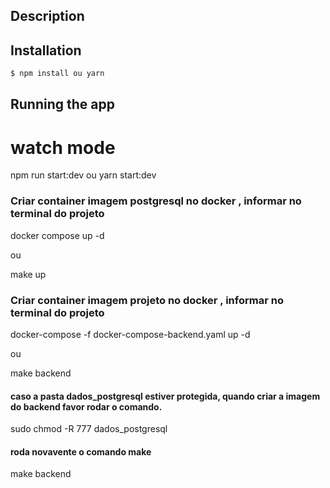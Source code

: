 
## Description

## Installation

```bash
$ npm install ou yarn
```

## Running the app

# watch mode
npm run start:dev ou yarn start:dev

### Criar container imagem postgresql no docker , informar no terminal do projeto
docker compose up -d 

ou 

make up

### Criar container imagem projeto no docker , informar no terminal do projeto
docker-compose -f docker-compose-backend.yaml up -d

ou 

make backend

#### caso a pasta dados_postgresql estiver protegida, quando criar a imagem do backend favor rodar o comando.
 sudo chmod -R 777 dados_postgresql
 
 #### roda novavente o comando make
  make backend



